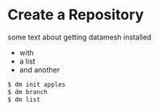 # Create a Repository

some text about getting datamesh installed

 * with
 * a list
 * and another

```bash
$ dm init apples
$ dm branch
$ dm list
```
